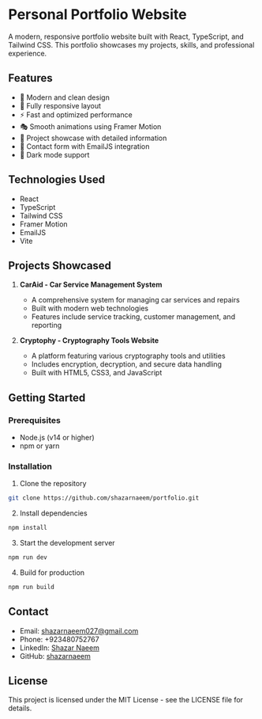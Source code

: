 # Personal Portfolio Website

A modern, responsive portfolio website built with React, TypeScript, and Tailwind CSS. This portfolio showcases my projects, skills, and professional experience.

## Features

- 🎨 Modern and clean design
- 📱 Fully responsive layout
- ⚡ Fast and optimized performance
- 🎭 Smooth animations using Framer Motion
- 📝 Project showcase with detailed information
- 📧 Contact form with EmailJS integration
- 🌙 Dark mode support

## Technologies Used

- React
- TypeScript
- Tailwind CSS
- Framer Motion
- EmailJS
- Vite

## Projects Showcased

1. **CarAid - Car Service Management System**
   - A comprehensive system for managing car services and repairs
   - Built with modern web technologies
   - Features include service tracking, customer management, and reporting

2. **Cryptophy - Cryptography Tools Website**
   - A platform featuring various cryptography tools and utilities
   - Includes encryption, decryption, and secure data handling
   - Built with HTML5, CSS3, and JavaScript

## Getting Started

### Prerequisites

- Node.js (v14 or higher)
- npm or yarn

### Installation

1. Clone the repository
```bash
git clone https://github.com/shazarnaeem/portfolio.git
```

2. Install dependencies
```bash
npm install
```

3. Start the development server
```bash
npm run dev
```

4. Build for production
```bash
npm run build
```

## Contact

- Email: shazarnaeem027@gmail.com
- Phone: +923480752767
- LinkedIn: [Shazar Naeem](https://www.linkedin.com/in/shazar-naeem-53ba27292/)
- GitHub: [shazarnaeem](https://github.com/shazarnaeem)

## License

This project is licensed under the MIT License - see the LICENSE file for details. 